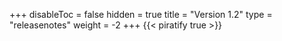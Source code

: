 +++
disableToc = false
hidden = true
title = "Version 1.2"
type = "releasenotes"
weight = -2
+++
{{< piratify true >}}
